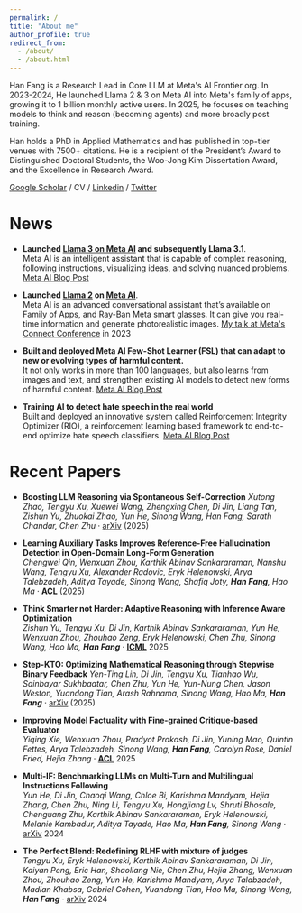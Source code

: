 ```yaml
---
permalink: /
title: "About me"
author_profile: true
redirect_from: 
  - /about/
  - /about.html
---
```


Han Fang is a Research Lead in Core LLM at Meta's AI Frontier org. In 2023-2024, He launched Llama 2 & 3 on Meta AI into Meta's family of apps, growing it to 1 billion monthly active users. In 2025, he focuses on teaching models to think and reason (becoming agents) and more broadly post training.
​

Han holds a PhD in Applied Mathematics and has published in top-tier venues with 7500+ citations. He is a recipient of the President’s Award to Distinguished Doctoral Students, the Woo-Jong Kim Dissertation Award, and the Excellence in Research Award.

[Google Scholar](https://scholar.google.com/citations?user=mQIqIVwAAAAJ) / CV / [Linkedin](https://www.linkedin.com/in/hfang15/) / [Twitter](https://x.com/Han_Fang_)


News
======
* **Launched [Llama 3 on Meta AI](https://ai.meta.com/blog/meta-llama-3/) and subsequently Llama 3.1**.  
  Meta AI is an intelligent assistant that is capable of complex reasoning, following instructions, visualizing ideas, and solving nuanced problems. [Meta AI Blog Post](https://ai.meta.com/blog/meta-llama-3-1/)

* **Launched [Llama 2](https://about.fb.com/news/2023/09/introducing-ai-powered-assistants-characters-and-creative-tools/) on [Meta AI](https://www.meta.ai/)**.  
  Meta AI is an advanced conversational assistant that’s available on Family of Apps, and Ray-Ban Meta smart glasses. It can give you real-time information and generate photorealistic images. [My talk at Meta's Connect Conference](https://developers.facebook.com/videos/2023/building-metas-next-generation-ai-product-experiences-with-llama/) in 2023

* **Built and deployed Meta AI Few-Shot Learner (FSL) that can adapt to new or evolving types of harmful content.**  
  It not only works in more than 100 languages, but also learns from images and text, and strengthen existing AI models to detect new forms of harmful content. [Meta AI Blog Post](https://ai.meta.com/blog/harmful-content-can-evolve-quickly-our-new-ai-system-adapts-to-tackle-it/)

* **Training AI to detect hate speech in the real world**  
  Built and deployed an innovative system called Reinforcement Integrity Optimizer (RIO), a reinforcement learning based framework to end-to-end optimize hate speech classifiers. [Meta AI Blog Post](https://ai.meta.com/blog/training-ai-to-detect-hate-speech-in-the-real-world/)

Recent Papers
======
* **Boosting LLM Reasoning via Spontaneous Self-Correction**
  *Xutong Zhao, Tengyu Xu, Xuewei Wang, Zhengxing Chen, Di Jin, Liang Tan, Zishun Yu, Zhuokai Zhao, Yun He, Sinong Wang, Han Fang, Sarath Chandar, Chen Zhu* · [arXiv](https://arxiv.org/abs/2506.06923) (2025)

* **Learning Auxiliary Tasks Improves Reference-Free Hallucination Detection in Open-Domain Long-Form Generation**  
  *Chengwei Qin, Wenxuan Zhou, Karthik Abinav Sankararaman, Nanshu Wang, Tengyu Xu, Alexander Radovic, Eryk Helenowski, Arya Talebzadeh, Aditya Tayade, Sinong Wang, Shafiq Joty, **Han Fang**, Hao Ma* · [**ACL**](https://arxiv.org/abs/2505.12265) (2025)

* **Think Smarter not Harder: Adaptive Reasoning with Inference Aware Optimization**  
  *Zishun Yu, Tengyu Xu, Di Jin, Karthik Abinav Sankararaman, Yun He, Wenxuan Zhou, Zhouhao Zeng, Eryk Helenowski, Chen Zhu, Sinong Wang, Hao Ma, **Han Fang*** · [**ICML**](https://arxiv.org/abs/2501.17974) 2025 

* **Step-KTO: Optimizing Mathematical Reasoning through Stepwise Binary Feedback**
  *Yen-Ting Lin, Di Jin, Tengyu Xu, Tianhao Wu, Sainbayar Sukhbaatar, Chen Zhu, Yun He, Yun-Nung Chen, Jason Weston, Yuandong Tian, Arash Rahnama, Sinong Wang, Hao Ma, **Han Fang*** · [arXiv](https://arxiv.org/abs/2501.10799) (2025)

* **Improving Model Factuality with Fine-grained Critique-based Evaluator**  
  *Yiqing Xie, Wenxuan Zhou, Pradyot Prakash, Di Jin, Yuning Mao, Quintin Fettes, Arya Talebzadeh, Sinong Wang, **Han Fang**, Carolyn Rose, Daniel Fried, Hejia Zhang* · [**ACL**](https://arxiv.org/abs/2410.18359) 2025

* **Multi-IF: Benchmarking LLMs on Multi-Turn and Multilingual Instructions Following**  
  *Yun He, Di Jin, Chaoqi Wang, Chloe Bi, Karishma Mandyam, Hejia Zhang, Chen Zhu, Ning Li, Tengyu Xu, Hongjiang Lv, Shruti Bhosale, Chenguang Zhu, Karthik Abinav Sankararaman, Eryk Helenowski, Melanie Kambadur, Aditya Tayade, Hao Ma, **Han Fang**, Sinong Wang* · [arXiv](https://arxiv.org/abs/2410.15553) 2024

* **The Perfect Blend: Redefining RLHF with mixture of judges**  
  *Tengyu Xu, Eryk Helenowski, Karthik Abinav Sankararaman, Di Jin, Kaiyan Peng, Eric Han, Shaoliang Nie, Chen Zhu, Hejia Zhang, Wenxuan Zhou, Zhouhao Zeng, Yun He, Karishma Mandyam, Arya Talabzadeh, Madian Khabsa, Gabriel Cohen, Yuandong Tian, Hao Ma, Sinong Wang, **Han Fang*** · [arXiv](https://arxiv.org/abs/2409.20370) 2024
